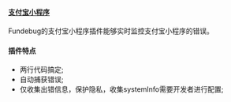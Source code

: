 #### [支付宝小程序](https://mini.open.alipay.com/channel/miniIndex.htm)

Fundebug的支付宝小程序插件能够实时监控支付宝小程序的错误。

#### 插件特点

  * 两行代码搞定;
  * 自动捕获错误;
  * 仅收集出错信息，保护隐私，收集systemInfo需要开发者进行配置;